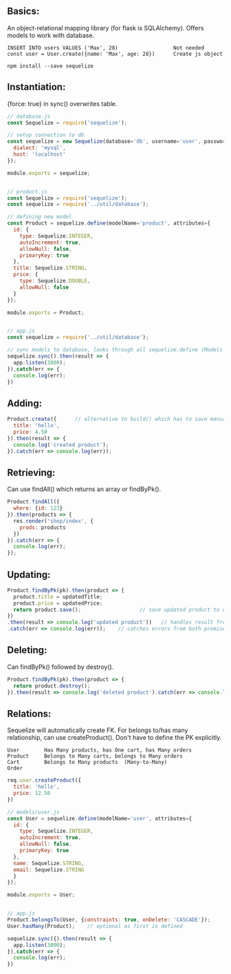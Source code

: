 ## Basics:
An object-relational mapping library (for flask is SQLAlchemy). Offers models to work with database.
```
INSERT INTO users VALUES ('Max', 28)                  Not needed
const user = User.create({name: 'Max', age: 28})      Create js object

npm install --save sequelize
```

## Instantiation:
{force: true} in sync() overwrites table.

```javascript
// database.js
const Sequelize = require('sequelize');

// setup connection to db
const sequelize = new Sequelize(database='db', username='user', password='123', {
  dialect: 'mysql',
  host: 'localhost'
});

module.exports = sequelize;


// product.js
const Sequelize = require('sequelize');
const sequelize = require('../util/database');

// defining new model
const Product = sequelize.define(modelName='product', attributes={
  id: {
    type: Sequelize.INTEGER,
    autoIncrement: true,
    allowNull: false,
    primaryKey: true
  },
  title: Sequelize.STRING,
  price: {
    type: Sequelize.DOUBLE,
    allowNull: false
  }
});

module.exports = Product;


// app.js
const sequelize = require('../util/database');

// sync models to database, looks through all sequelize.define (Models you defined)
sequelize.sync().then(result => {
  app.listen(3000);
}),catch(err => {
  console.log(err);
})
```

## Adding:
```javascript
Product.create({      // alternative to build() which has to save manually
  title: 'hello',
  price: 4.50
}).then(result => {
  console.log('created product');
}).catch(err => console.log(err));   
```

## Retrieving:
Can use findAll() which returns an array or findByPk(). 
```javascript
Product.findAll({
  where: {id: 123}
}).then(products => {
  res.render('shop/index', {
    prods: products
  })
}).catch(err => {
  console.log(err);
});
```

## Updating:
```javascript
Product.findByPk(pk).then(product => {
  product.title = updatedTitle;
  product.price = updatedPrice;
  return product.save();                   // save updated product to database
})
.then(result => console.log('updated product'))   // handles result from product.save()
.catch(err => console.log(err));    // catches errors from both promises
```

## Deleting:
Can findByPk() followed by destroy().
```javascript
Product.findByPk(pk).then(product => {
  return product.destroy();
}).then(result => console.log('deleted product').catch(err => console.log(err));
```

## Relations:
Sequelize will automatically create FK. For belongs to/has many relationship, can use createProduct(). Don't have to define the PK explicitly. 

```
User        Has Many products, has One cart, has Many orders
Product     Belongs to Many carts, belongs to Many orders
Cart        Belongs to Many products  (Many-to-Many)
Order
```

```javascript
req.user.createProduct({
  title: 'hello',
  price: 12.50
})
```

```javascript 
// models/user.js
const User = sequelize.define(modelName='user', attributes={
  id: {
    type: Sequelize.INTEGER,
    autoIncrement: true,
    allowNull: false,
    primaryKey: true
  },
  name: Sequelize.STRING,
  email: Sequelize.STRING
  }
});

module.exports = User;


// app.js
Product.belongsTo(User, {constraints: true, onDelete: 'CASCADE'});
User.hasMany(Product);    // optional as first is defined

sequelize.sync({).then(result => {
  app.listen(3000);
}),catch(err => {
  console.log(err);
})
```
